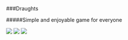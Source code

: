 ###Draughts

#####Simple and enjoyable game for everyone

![](/home/bk/temp/draughts.png)
![](/home/bk/temp/middle_of_game.png)
![](/home/bk/temp/end_of_game.png)
